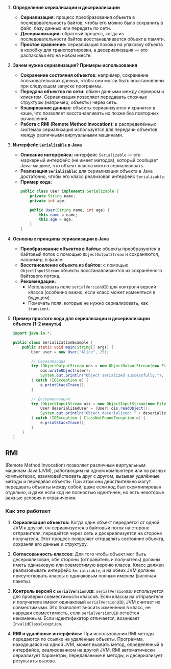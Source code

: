 
1. **Определение сериализации и десериализации**
   - **Сериализация:** процесс преобразования объекта в последовательность байтов, чтобы его можно было сохранить в файл, базу данных или передать по сети.
   - **Десериализация:** обратный процесс, когда из последовательности байтов восстанавливается объект в памяти.
   - **Простое сравнение:** сериализация похожа на упаковку объекта в коробку для транспортировки, а десериализация — это распаковка его на новом месте.

2. **Зачем нужна сериализация? Примеры использования**
   - **Сохранение состояния объектов:** например, сохранение пользовательских данных, чтобы они могли быть восстановлены при следующем запуске программы.
   - **Передача объектов по сети:** обмен данными между сервером и клиентом. Сериализация позволяет передавать сложные структуры (например, объекты) через сеть.
   - **Кэширование данных:** объекты сериализуются и хранятся в кэше, что позволяет восстанавливать их позже без повторных вычислений.
   - **Работа с RMI (Remote Method Invocation):** в распределённых системах сериализация используется для передачи объектов между различными виртуальными машинами.

3. **Интерфейс `Serializable` в Java**
   - **Описание интерфейса:** интерфейс `Serializable` — это маркерный интерфейс (не имеет методов), который сообщает Java-машине, что объект класса можно сериализовать.
   - **Реализация `Serializable`:** для сериализации объекта в Java достаточно, чтобы его класс реализовал интерфейс `Serializable`.
   - **Пример кода:**
     ```java
     public class User implements Serializable {
         private String name;
         private int age;

         public User(String name, int age) {
             this.name = name;
             this.age = age;
         }
     }
     ```

4. **Основные принципы сериализации в Java**
   - **Преобразование объектов в байты:** объекты преобразуются в байтовый поток с помощью `ObjectOutputStream` и сохраняются, например, в файле.
   - **Восстановление объекта из байтов:** с помощью `ObjectInputStream` объекты восстанавливаются из сохранённого байтового потока.
   - **Рекомендации:** 
     - Использовать поле `serialVersionUID` для контроля версий класса (особенно важно, если класс может изменяться в будущем).
     - Помечать поля, которые не нужно сериализовать, как `transient`.

5. **Пример простого кода для сериализации и десериализации объекта (1-2 минуты)**
   ```java
   import java.io.*;

   public class SerializationExample {
       public static void main(String[] args) {
           User user = new User("Alice", 25);

           // Сериализация
           try (ObjectOutputStream oos = new ObjectOutputStream(new FileOutputStream("user.ser"))) {
               oos.writeObject(user);
               System.out.println("Object serialized successfully.");
           } catch (IOException e) {
               e.printStackTrace();
           }

           // Десериализация
           try (ObjectInputStream ois = new ObjectInputStream(new FileInputStream("user.ser"))) {
               User deserializedUser = (User) ois.readObject();
               System.out.println("Object deserialized: " + deserializedUser.name);
           } catch (IOException | ClassNotFoundException e) {
               e.printStackTrace();
           }
       }
   }
   ```

## RMI
(Remote Method Invocation) позволяет различным виртуальным машинам Java (JVM), работающим на одном компьютере или на разных компьютерах, взаимодействовать друг с другом, вызывая удалённые методы и передавая объекты. При этом они действительно могут передавать объекты между собой, даже если код был скомпилирован отдельно, и даже если код не полностью идентичен, но есть некоторые важные условия и ограничения.

### Как это работает

1. **Сериализация объектов:** Когда один объект передаётся от одной JVM к другой, он сериализуется в байтовый поток на стороне отправителя, передаётся через сеть и десериализуется на стороне получателя. Этот процесс позволяет отправлять состояние объекта, сохраняя его данные и структуру.
    
2. **Согласованность классов:** Для того чтобы объект мог быть десериализован, обе стороны (отправитель и получатель) должны иметь одинаковую или совместимую версию класса. Класс должен реализовывать интерфейс `Serializable`, и на обеих JVM должны присутствовать классы с одинаковым полным именем (включая пакеты).
    
3. **Контроль версий с `serialVersionUID`:** `serialVersionUID` используется для проверки совместимости классов. Если классы на отправителе и получателе имеют одинаковый `serialVersionUID`, JVM считает их совместимыми. Это позволяет вносить изменения в класс, не нарушая совместимость, если `serialVersionUID` остаётся неизменным. Если идентификатор отличается, возникает `InvalidClassException`.
    
4. **RMI и удалённые интерфейсы:** При использовании RMI методы передаются по ссылке на удалённые объекты. Программа, находящаяся на одной JVM, может вызвать метод, определённый в интерфейсе, реализованном на другой JVM. RMI автоматически сериализует параметры, передаваемые в методы, и десериализует результаты вызова.